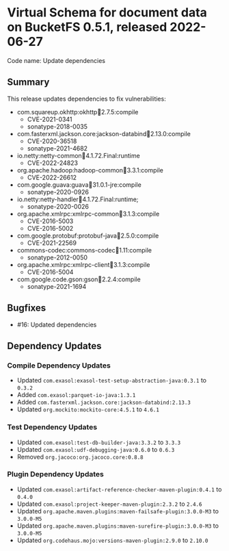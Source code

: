 # Virtual Schema for document data on BucketFS 0.5.1, released 2022-06-27

Code name: Update dependencies

## Summary

This release updates dependencies to fix vulnerabilities:

* com.squareup.okhttp:okhttp:jar:2.7.5:compile
  * CVE-2021-0341
  * sonatype-2018-0035
* com.fasterxml.jackson.core:jackson-databind:jar:2.13.0:compile
  * CVE-2020-36518
  * sonatype-2021-4682
* io.netty:netty-common:jar:4.1.72.Final:runtime
  * CVE-2022-24823
* org.apache.hadoop:hadoop-common:jar:3.3.1:compile
  * CVE-2022-26612
* com.google.guava:guava:jar:31.0.1-jre:compile
  * sonatype-2020-0926
* io.netty:netty-handler:jar:4.1.72.Final:runtime;
  * sonatype-2020-0026
* org.apache.xmlrpc:xmlrpc-common:jar:3.1.3:compile
  * CVE-2016-5003
  * CVE-2016-5002
* com.google.protobuf:protobuf-java:jar:2.5.0:compile
  * CVE-2021-22569
* commons-codec:commons-codec:jar:1.11:compile
  * sonatype-2012-0050
* org.apache.xmlrpc:xmlrpc-client:jar:3.1.3:compile
  * CVE-2016-5004
* com.google.code.gson:gson:jar:2.2.4:compile
  * sonatype-2021-1694

## Bugfixes

* #16: Updated dependencies

## Dependency Updates

### Compile Dependency Updates

* Updated `com.exasol:exasol-test-setup-abstraction-java:0.3.1` to `0.3.2`
* Added `com.exasol:parquet-io-java:1.3.1`
* Added `com.fasterxml.jackson.core:jackson-databind:2.13.3`
* Updated `org.mockito:mockito-core:4.5.1` to `4.6.1`

### Test Dependency Updates

* Updated `com.exasol:test-db-builder-java:3.3.2` to `3.3.3`
* Updated `com.exasol:udf-debugging-java:0.6.0` to `0.6.3`
* Removed `org.jacoco:org.jacoco.core:0.8.8`

### Plugin Dependency Updates

* Updated `com.exasol:artifact-reference-checker-maven-plugin:0.4.1` to `0.4.0`
* Updated `com.exasol:project-keeper-maven-plugin:2.3.2` to `2.4.6`
* Updated `org.apache.maven.plugins:maven-failsafe-plugin:3.0.0-M3` to `3.0.0-M5`
* Updated `org.apache.maven.plugins:maven-surefire-plugin:3.0.0-M3` to `3.0.0-M5`
* Updated `org.codehaus.mojo:versions-maven-plugin:2.9.0` to `2.10.0`
